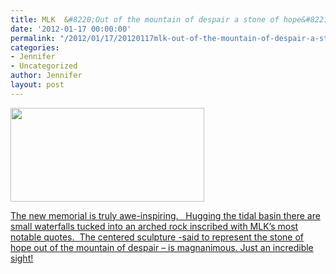 ```yaml
---
title: MLK  &#8220;Out of the mountain of despair a stone of hope&#8221;
date: '2012-01-17 00:00:00'
permalink: "/2012/01/17/20120117mlk-out-of-the-mountain-of-despair-a-stone-of-hope/"
categories:
- Jennifer
- Uncategorized
author: Jennifer
layout: post
---
```


[<img title="OLYMPUS DIGITAL CAMERA" height="150" alt="" width="310" class="alignnone size-thumbnail wp-image-1395" src="http://static.squarespace.com/static/50db6bb3e4b015296cd43789/50dfa5b1e4b0dc6320e0b5ea/50dfa5b3e4b0dc6320e0b8af/1326812908000/?format=original" />](http://www.flickr.com/photos/jenniferandJennifers_photos/sets/72157628916820025/)

[The new memorial is truly awe-inspiring.   Hugging the tidal basin there are small waterfalls tucked into an arched rock inscribed with MLK&#8217;s most notable quotes.  The centered sculpture -said to represent the stone of hope out of the mountain of despair &#8211; is magnanimous. Just an incredible sight!](http://www.flickr.com/photos/jenniferandJennifers_photos/sets/72157628916820025/)

<div>
</div>
